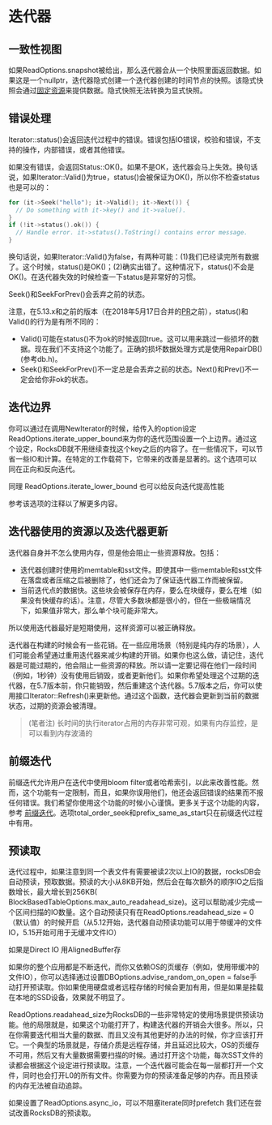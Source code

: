 # 迭代器

## 一致性视图

如果ReadOptions.snapshot被给出，那么迭代器会从一个快照里面返回数据。如果这是一个nullptr，迭代器隐式创建一个迭代器创建的时间节点的快照。该隐式快照会通过[固定资源]()来提供数据。隐式快照无法转换为显式快照。

## 错误处理

Iterator::status()会返回迭代过程中的错误。错误包括IO错误，校验和错误，不支持的操作，内部错误，或者其他错误。

如果没有错误，会返回Status::OK()。如果不是OK，迭代器会马上失效。换句话说，如果Iterator::Valid()为true，status()会被保证为OK()，所以你不检查status也是可以的：

```cpp
for (it->Seek("hello"); it->Valid(); it->Next()) {
  // Do something with it->key() and it->value().
}
if (!it->status().ok()) {
  // Handle error. it->status().ToString() contains error message.
}

```

换句话说，如果Iterator::Valid()为false，有两种可能：(1)我们已经读完所有数据了。这个时候，status()是OK()；(2)确实出错了。这种情况下，status()不会是OK()。在迭代器失效的时候检查一下status是非常好的习惯。

Seek()和SeekForPrev()会丢弃之前的状态。

注意，在5.13.x和之前的版本（在2018年5月17日合并的[PR](https://github.com/facebook/rocksdb/pull/3810)之前），status()和Valid()的行为是有所不同的：

- Valid()可能在status()不为ok的时候返回true。这可以用来跳过一些损坏的数据。现在我们不支持这个功能了。正确的损坏数据处理方式是使用RepairDB() (参考db.h)。
- Seek()和SeekForPrev()不一定总是会丢弃之前的状态。Next()和Prev()不一定会给你非ok的状态。


## 迭代边界

 你可以通过在调用NewIterator的时候，给传入的option设定ReadOptions.iterate_upper_bound来为你的迭代范围设置一个上边界。通过这个设定，RocksDB就不用继续查找这个key之后的内容了。在一些情况下，可以节省一些IO和计算。在特定的工作载荷下，它带来的改善是显著的。这个选项可以同在正向和反向迭代。

 同理 ReadOptions.iterate_lower_bound 也可以给反向迭代提高性能

 参考该选项的注释以了解更多内容。

## 迭代器使用的资源以及迭代器更新

 迭代器自身并不怎么使用内存，但是他会阻止一些资源释放。包括：

- 迭代器创建时使用的memtable和sst文件。即使其中一些memtable和sst文件在落盘或者压缩之后被删除了，他们还会为了保证迭代器工作而被保留。
- 当前迭代点的数据快。这些块会被保存在内存，要么在块缓存，要么在堆（如果没有快缓存的话）。注意，尽管大多数块都是很小的，但在一些极端情况下，如果值非常大，那么单个块可能非常大。

 所以使用迭代器最好是短期使用，这样资源可以被正确释放。

 迭代器在构建的时候会有一些花销。在一些应用场景（特别是纯内存的场景），人们可能会希望通过重用迭代器来减少构建的开销。如果你也这么做，请记住，迭代器是可能过期的，他会阻止一些资源的释放。所以请一定要记得在他们一段时间（例如，1秒钟）没有使用后销毁，或者更新他们。如果你希望处理这个过期的迭代器，在5.7版本前，你只能销毁，然后重建这个迭代器。5.7版本之后，你可以使用接口Iterator::Refresh()来更新他。通过这个函数，迭代器会更新到当前的数据状态，过期的资源会被清理。

> (笔者注) 长时间的执行iterator占用的内存非常可观，如果有内存监控，是可以看到内存波涌的

## 前缀迭代

 前缀迭代允许用户在迭代中使用bloom filter或者哈希索引，以此来改善性能。然而，这个功能有一定限制，而且，如果你误用他们，他还会返回错误的结果而不报任何错误。我们希望你使用这个功能的时候小心谨慎。更多关于这个功能的内容，参考 [前缀迭代]()。选项total_order_seek和prefix_same_as_start只在前缀迭代过程中有用。

## 预读取

 迭代过程中，如果注意到同一个表文件有需要被读2次以上IO的数据，rocksDB会自动预读，预取数据。预读的大小从8KB开始，然后会在每次额外的顺序IO之后指数增长，最大增长到256KB( BlockBasedTableOptions.max_auto_readahead_size)。这可以帮助减少完成一个区间扫描的IO数量。这个自动预读只有在ReadOptions.readahead_size = 0（默认值）的时候开启（从5.12开始，迭代器自动预读功能可以用于带缓冲的文件IO，5.15开始可用于无缓冲文件IO）

 如果是Direct IO 用AlignedBuffer存

 如果你的整个应用都是不断迭代，而你又依赖OS的页缓存（例如，使用带缓冲的文件IO），你可以选择通过设置DBOptions.advise_random_on_open = false手动打开预读取。你如果使用硬盘或者远程存储的时候会更加有用，但是如果是挂载在本地的SSD设备，效果就不明显了。

ReadOptions.readahead_size为RocksDB的一些非常特定的使用场景提供预读功能。他的局限就是，如果这个功能打开了，构建迭代器的开销会大很多。所以，只在你需要迭代相当大量的数据、而且又没有其他更好的办法的时候，你才应该打开它。一个典型的场景就是，存储介质是远程存储，并且延迟比较大，OS的页缓存不可用，然后又有大量数据需要扫描的时候。通过打开这个功能，每次SST文件的读都会根据这个设定进行预读取。注意，一个迭代器可能会在每一层都打开一个文件，同时也会打开L0的所有文件。你需要为你的预读准备足够的内存。而且预读的内存无法被自动追踪。

如果设置了ReadOptions.async_io，可以不阻塞iterate同时prefetch
我们还在尝试改善RocksDB的预读取。
